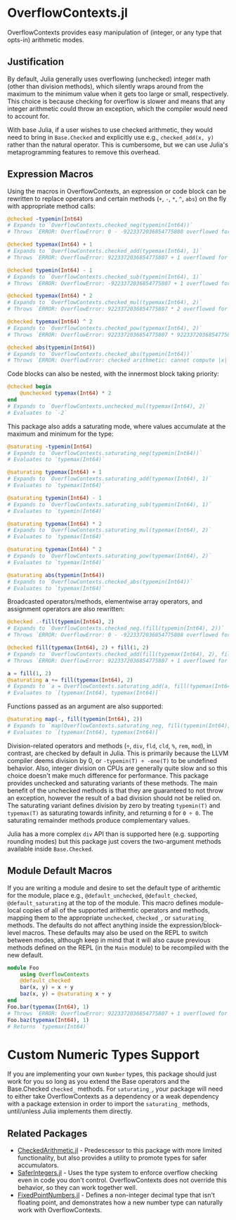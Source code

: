 # OverflowContexts.jl

OverflowContexts provides easy manipulation of (integer, or any type that opts-in) arithmetic modes.

## Justification

By default, Julia generally uses overflowing (unchecked) integer math (other than division methods), which silently wraps around from the maximum to the minimum value when it gets too large or small, respectively. This choice is because checking for overflow is slower and means that any integer arithmetic could throw an exception, which the compiler would need to account for.

With base Julia, if a user wishes to use checked arithmetic, they would need to bring in `Base.Checked` and explicitly use e.g., `checked_add(x, y)` rather than the natural operator. This is cumbersome, but we can use Julia's metaprogramming features to remove this overhead.

## Expression Macros

Using the macros in OverflowContexts, an expression or code block can be rewritten to replace operators and certain methods (`+`, `-`, `*`, `^`, `abs`) on the fly with appropriate method calls:
```julia
@checked -typemin(Int64)
# Expands to `OverflowContexts.checked_neg(typemin(Int64))`
# Throws `ERROR: OverflowError: 0 - -9223372036854775808 overflowed for type Int64`

@checked typemax(Int64) + 1
# Expands to `OverflowContexts.checked_add(typemax(Int64), 1)`
# Throws `ERROR: OverflowError: 9223372036854775807 + 1 overflowed for type Int64`

@checked typemin(Int64) - 1
# Expands to `OverflowContexts.checked_sub(typemin(Int64), 1)`
# Throws `ERROR: OverflowError: -9223372036854775807 + 1 overflowed for type Int64`

@checked typemax(Int64) * 2
# Expands to `OverflowContexts.checked_mul(typemax(Int64), 2)`
# Throws `ERROR: OverflowError: 9223372036854775807 * 2 overflowed for type Int64`

@checked typemax(Int64) ^ 2
# Expands to `OverflowContexts.checked_pow(typemax(Int64), 2)`
# Throws `ERROR: OverflowError: 9223372036854775807 * 9223372036854775807overflowed for type Int64`

@checked abs(typemin(Int64))
# Expands to `OverflowContexts.checked_abs(typemin(Int64))`
# Throws `ERROR: OverflowError: checked arithmetic: cannot compute |x| for x = -9223372036854775808::Int64`
```

Code blocks can also be nested, with the innermost block taking priority:
```julia
@checked begin
    @unchecked typemax(Int64) * 2
end
# Expands to `OverflowContexts.unchecked_mul(typemax(Int64), 2)`
# Evaluates to `-2`
```

This package also adds a saturating mode, where values accumulate at the maximum and minimum for the type:
```julia
@saturating -typemin(Int64)
# Expands to `OverflowContexts.saturating_neg(typemin(Int64))`
# Evaluates to `typemax(Int64)`

@saturating typemax(Int64) + 1
# Expands to `OverflowContexts.saturating_add(typemax(Int64), 1)`
# Evaluates to `typemax(Int64)`

@saturating typemin(Int64) - 1
# Expands to `OverflowContexts.saturating_sub(typemin(Int64), 1)`
# Evaluates to `typemin(Int64)`

@saturating typemax(Int64) * 2
# Expands to `OverflowContexts.saturating_mul(typemax(Int64), 2)`
# Evaluates to `typemax(Int64)`

@saturating typemax(Int64) ^ 2
# Expands to `OverflowContexts.saturating_pow(typemax(Int64), 2)`
# Evaluates to `typemax(Int64)`

@saturating abs(typemin(Int64))
# Expands to `OverflowContexts.checked_abs(typemin(Int64))`
# Evaluates to `typemax(Int64)`
```

Broadcasted operators/methods, elementwise array operators, and assignment operators are also rewritten:
```julia
@checked .-fill(typemin(Int64), 2)
# Expands to `OverflowContexts.checked_neg.(fill(typemin(Int64), 2))`
# Throws `ERROR: OverflowError: 0 - -9223372036854775808 overflowed for type Int64`

@checked fill(typemax(Int64), 2) + fill(1, 2)
# Expands to `OverflowContexts.checked_add(fill(typemax(Int64), 2), fill(1, 2))`
# Throws `ERROR: OverflowError: 9223372036854775807 + 1 overflowed for type Int64`

a = fill(1, 2)
@saturating a += fill(typemax(Int64), 2)
# Expands to `a = OverflowContexts.saturating_add(a, fill(typemax(Int64), 2))`
# Evaluates to `[typemax(Int64), typemax(Int64)]`
```

Functions passed as an argument are also supported:
```julia
@saturating map(-, fill(typemin(Int64), 2))
# Expands to `map(OverflowContexts.saturating_neg, fill(typemin(Int64), 2))`
# Evaluates to `[typemax(Int64), typemax(Int64)]`
```

Division-related operators and methods (`÷`, `div`, `fld`, `cld`, `%`, `rem`, `mod`), in contrast, are checked by default in Julia. This is primarily because the LLVM compiler deems division by 0, or `-typemin(T) ÷ -one(T)` to be undefined behavior. Also, integer division on CPUs are generally quite slow and so this choice doesn't make much difference for performance. This package provides unchecked and saturating variants of these methods. The main benefit of the unchecked methods is that they are guaranteed to not throw an exception, however the result of a bad division should not be relied on. The saturating variant defines division by zero by treating `typemin(T)` and `typemax(T)` as saturating towards infinity, and returning `0` for `0 ÷ 0`. The saturating remainder methods produce complementary values.

Julia has a more complex `div` API than is supported here (e.g. supporting rounding modes) but this package just covers the two-argument methods available inside `Base.Checked`.


## Module Default Macros

If you are writing a module and desire to set the default type of arithemtic for the module, place e.g., `@default_unchecked`, `@default_checked`, `@default_saturating` at the top of the module. This macro defines module-local copies of all of the supported arithemtic operators and methods, mapping them to the appropriate `unchecked`, `checked_`, or `saturating_` methods. The defaults do not affect anything inside the expression/block-level macros. These defaults may also be used on the REPL to switch between modes, although keep in mind that it will also cause previous methods defined on the REPL (in the `Main` module) to be recompiled with the new default.
```julia
module Foo
    using OverflowContexts
    @default_checked
    bar(x, y) = x + y
    baz(x, y) = @saturating x + y
end
Foo.bar(typemax(Int64), 1)
# Throws `ERROR: OverflowError: 9223372036854775807 + 1 overflowed for type Int64`
Foo.baz(typemax(Int64), 1)
# Returns `typemax(Int64)`
```

# Custom Numeric Types Support

If you are implementing your own `Number` types, this package should just work for you so long as you extend the Base operators and the Base.Checked `checked_` methods. For `saturating_`, your package will need to either take OverflowContexts as a dependency or a weak dependency with a package extension in order to import the `saturating_` methods, until/unless Julia implements them directly.

## Related Packages

* [CheckedArithmetic.jl](https://github.com/JuliaMath/CheckedArithmetic.jl) - Predescessor to this package with more limited functionality, but also provides a utility to promote types for safer accumulators.
* [SaferIntegers.jl](https://github.com/JeffreySarnoff/SaferIntegers.jl) - Uses the type system to enforce overflow checking even in code you don't control. OverflowContexts does not override this behavior, so they can work together well.
* [FixedPointNumbers.jl](https://github.com/JuliaMath/FixedPointNumbers.jl) - Defines a non-integer decimal type that isn't floating point, and demonstrates how a new number type can naturally work with OverflowContexts.

